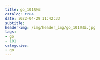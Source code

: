 ```yaml
---
title: go_101基础
catalog: true
date: 2022-04-29 11:42:33
subtitle:
header-img: /img/header_img/go_101基础.jpg
tags:
- go
- 101
categories:
- go
---
```


